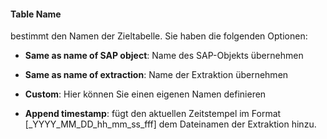 #### Table Name

bestimmt den Namen der Zieltabelle. Sie haben die folgenden Optionen:

- **Same as name of SAP object**: Name des SAP-Objekts übernehmen
- **Same as name of extraction**: Name der Extraktion übernehmen
- **Custom**: Hier können Sie einen eigenen Namen definieren  

- **Append timestamp**: fügt den aktuellen Zeitstempel im Format [_YYYY_MM_DD_hh_mm_ss_fff] dem Dateinamen der Extraktion hinzu.